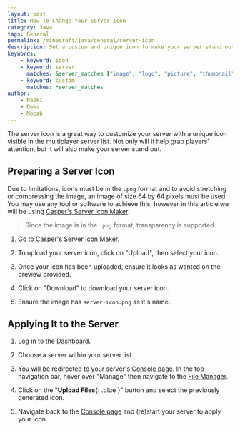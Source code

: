 ```yaml
---
layout: post
title: How To Change Your Server Icon
category: Java
tags: General
permalink: /minecraft/java/general/server-icon
description: Set a custom and unique icon to make your server stand out in multiplayer servers list.
keywords:
    - keyword: icon
    - keyword: server
      matches: &server_matches ["image", "logo", "picture", "thumbnail"]
    - keyword: custom
      matches: *server_matches
author:
    - Naoki
    - Deka
    - Mocab
---
```


The server icon is a great way to customize your server with a unique icon visible in the multiplayer server list. Not only will it help grab players' attention, but it will also make your server stand out.

## Preparing a Server Icon

Due to limitations, icons must be in the `.png` format and to avoid stretching or compressing the image, an image of size 64 by 64 pixels must be used. You may use any tool or software to achieve this, however in this article we will be using [Casper's Server Icon Maker](https://casperslab.me/falix/server-icon-maker/).

> Since the image is in the `.png` format, transparency is supported.

1. Go to [Casper's Server Icon Maker](https://casperslab.me/falix/server-icon-maker/).

2. To upload your server icon, click on "Upload", then select your icon.

3. Once your icon has been uploaded, ensure it looks as wanted on the preview provided.

4. Click on "Download" to download your server icon.

5. Ensure the image has `server-icon.png` as it's name.

## Applying It to the Server

1. Log in to the [Dashboard](https://client.falixnodes.net/).

2. Choose a server within your server list.

3. You will be redirected to your server's [Console page](https://client.falixnodes.net/server/console). In the top navigation bar, hover over "Manage" then navigate to the [File Manager](https://client.falixnodes.net/server/filemanager).

4. Click on the "**Upload Files**{: .blue }" button and select the previously generated icon.

5. Navigate back to the [Console page](https://client.falixnodes.net/server/console) and (re)start your server to apply your icon.
